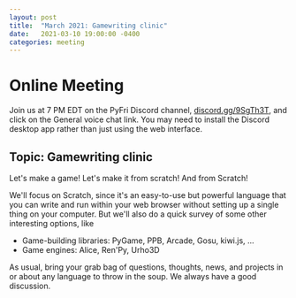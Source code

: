 ```yaml
---
layout: post
title:  "March 2021: Gamewriting clinic" 
date:   2021-03-10 19:00:00 -0400
categories: meeting
---
```


# Online Meeting 

Join us at 7 PM EDT on the PyFri Discord channel, [discord.gg/9SgTh3T](https://discord.gg/9SgTh3T), and click on the 
General voice chat link.  You may need to install the Discord desktop app rather than just using 
the web interface.

## Topic: Gamewriting clinic 

Let's make a game!  Let's make it from scratch!  And from Scratch!

We'll focus on Scratch, since it's an easy-to-use but powerful language 
that you can write and run within your web browser without setting up 
a single thing on your computer.  But we'll also do a quick survey of 
some other interesting options, like

- Game-building libraries: PyGame, PPB, Arcade, Gosu, kiwi.js, ... 
- Game engines: Alice, Ren'Py, Urho3D

As usual, bring your grab bag of questions, thoughts, news, and 
projects in or about any language to throw in the soup.  We always have a good discussion.

